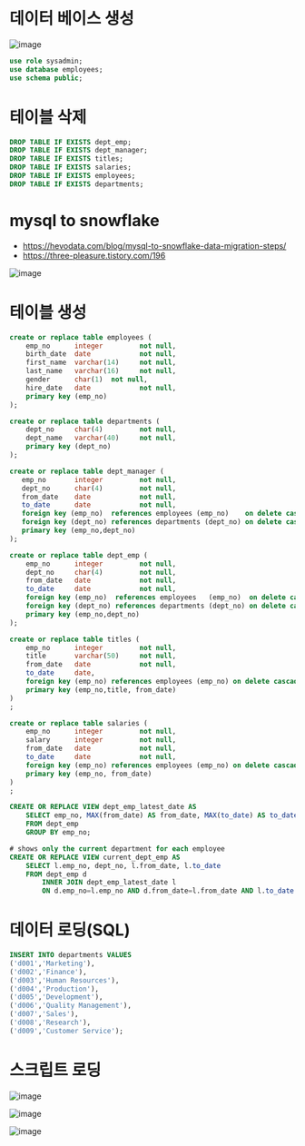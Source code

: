 # 데이터 베이스 생성
![image](https://user-images.githubusercontent.com/102650331/172084991-2b92cf9a-c00a-4a5a-9173-0ae36b0d7fb3.png)

```sql
use role sysadmin;
use database employees;
use schema public;

```

# 테이블 삭제
```sql
DROP TABLE IF EXISTS dept_emp;
DROP TABLE IF EXISTS dept_manager;
DROP TABLE IF EXISTS titles;
DROP TABLE IF EXISTS salaries;
DROP TABLE IF EXISTS employees; 
DROP TABLE IF EXISTS departments;

```

# mysql to snowflake
- https://hevodata.com/blog/mysql-to-snowflake-data-migration-steps/
- https://three-pleasure.tistory.com/196

![image](https://user-images.githubusercontent.com/102650331/172085702-e1b714e3-dc44-471d-9d88-5c2c386bb9df.png)

# 테이블 생성
```sql
create or replace table employees (
    emp_no      integer         not null,
    birth_date  date            not null,
    first_name  varchar(14)     not null,
    last_name   varchar(16)     not null,
    gender      char(1)  not null,
    hire_date   date            not null,
    primary key (emp_no)
);

create or replace table departments (
    dept_no     char(4)         not null,
    dept_name   varchar(40)     not null,
    primary key (dept_no)
);

create or replace table dept_manager (
   emp_no       integer         not null,
   dept_no      char(4)         not null,
   from_date    date            not null,
   to_date      date            not null,
   foreign key (emp_no)  references employees (emp_no)    on delete cascade,
   foreign key (dept_no) references departments (dept_no) on delete cascade,
   primary key (emp_no,dept_no)
); 

create or replace table dept_emp (
    emp_no      integer         not null,
    dept_no     char(4)         not null,
    from_date   date            not null,
    to_date     date            not null,
    foreign key (emp_no)  references employees   (emp_no)  on delete cascade,
    foreign key (dept_no) references departments (dept_no) on delete cascade,
    primary key (emp_no,dept_no)
);

create or replace table titles (
    emp_no      integer         not null,
    title       varchar(50)     not null,
    from_date   date            not null,
    to_date     date,
    foreign key (emp_no) references employees (emp_no) on delete cascade,
    primary key (emp_no,title, from_date)
) 
; 

create or replace table salaries (
    emp_no      integer         not null,
    salary      integer         not null,
    from_date   date            not null,
    to_date     date            not null,
    foreign key (emp_no) references employees (emp_no) on delete cascade,
    primary key (emp_no, from_date)
) 
;

```

```sql
CREATE OR REPLACE VIEW dept_emp_latest_date AS
    SELECT emp_no, MAX(from_date) AS from_date, MAX(to_date) AS to_date
    FROM dept_emp
    GROUP BY emp_no;

# shows only the current department for each employee
CREATE OR REPLACE VIEW current_dept_emp AS
    SELECT l.emp_no, dept_no, l.from_date, l.to_date
    FROM dept_emp d
        INNER JOIN dept_emp_latest_date l
        ON d.emp_no=l.emp_no AND d.from_date=l.from_date AND l.to_date = d.to_date;

```

# 데이터 로딩(SQL)
```sql
INSERT INTO departments VALUES 
('d001','Marketing'),
('d002','Finance'),
('d003','Human Resources'),
('d004','Production'),
('d005','Development'),
('d006','Quality Management'),
('d007','Sales'),
('d008','Research'),
('d009','Customer Service');

```

# 스크립트 로딩
![image](https://user-images.githubusercontent.com/102650331/172088425-829fa74d-d305-4a13-add8-178f6c9aab8e.png)

![image](https://user-images.githubusercontent.com/102650331/172088479-76fda9ed-6dfc-4991-8589-9e3bb2c8a1a0.png)

![image](https://user-images.githubusercontent.com/102650331/172088505-a833ef6f-7a46-4599-801f-b5eff396d64f.png)

